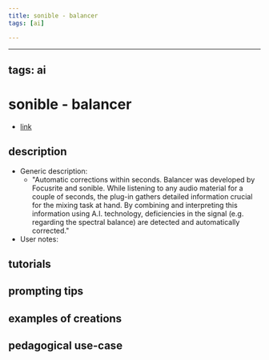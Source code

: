 ```yaml
---
title: sonible - balancer
tags: [ai]

---
```


---
tags: ai 
---


# sonible - balancer


* [link](https://www.looperman.com/free-music-software/detail/sonible-balancer)

## description
* Generic description: 
    * "Automatic corrections within seconds. Balancer was developed by Focusrite and sonible. While listening to any audio material for a couple of seconds, the plug-in gathers detailed information crucial for the mixing task at hand. By combining and interpreting this information using A.I. technology, deficiencies in the signal (e.g. regarding the spectral balance) are detected and automatically corrected."
* User notes:

## tutorials

## prompting tips

## examples of creations 

## pedagogical use-case 